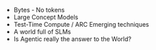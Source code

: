 

- Bytes - No tokens
- Large Concept Models
- Test-Time Compute / ARC Emerging techniques
- A world full of SLMs
- Is Agentic really the answer to the World?